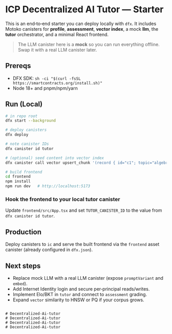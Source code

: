 
# ICP Decentralized AI Tutor — Starter

This is an end‑to‑end starter you can deploy locally with `dfx`.
It includes Motoko canisters for **profile**, **assessment**, **vector index**, a mock **llm**, the **tutor** orchestrator, and a minimal React frontend.

> The LLM canister here is a **mock** so you can run everything offline. Swap it with a real LLM canister later.

## Prereqs
- DFX SDK: `sh -ci "$(curl -fsSL https://smartcontracts.org/install.sh)"`
- Node 18+ and pnpm/npm/yarn

## Run (Local)
```bash
# in repo root
dfx start --background

# deploy canisters
dfx deploy

# note canister IDs
dfx canister id tutor

# (optional) seed content into vector index
dfx canister call vector upsert_chunk '(record { id="c1"; topic="algebra"; chunk="Pythagorean theorem: a^2 + b^2 = c^2"; emb=vec {1.0;2.0;3.0}; url="https://example.org/pythagoras" })'

# build frontend
cd frontend
npm install
npm run dev   # http://localhost:5173
```

### Hook the frontend to your local tutor canister
Update `frontend/src/App.tsx` and set `TUTOR_CANISTER_ID` to the value from `dfx canister id tutor`.

## Production
Deploy canisters to `ic` and serve the built frontend via the `frontend` asset canister (already configured in `dfx.json`).

## Next steps
- Replace mock LLM with a real LLM canister (expose `promptVariant` and `embed`).
- Add Internet Identity login and secure per‑principal reads/writes.
- Implement Elo/BKT in `tutor` and connect to `assessment` grading.
- Expand `vector` similarity to HNSW or PQ if your corpus grows.
```

# Decentralized-Ai-tutor
# Decentralized-Ai-tutor
# Decentralized-Ai-tutor
# Decentralized-Ai-tutor
